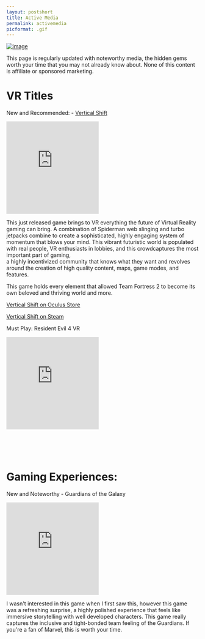 ```yaml
---
layout: postshort
title: Active Media
permalink: activemedia
picformat: .gif
---
```


 <a href="{{ page.url }}"> ![image](/img/activemedia.gif) </a>

This page is regularly updated with noteworthy media, the hidden gems worth your time that you may not already know about.
None of this content is affiliate or sponsored marketing.

# VR Titles

New and Recommended: - [Vertical Shift](http://verticalshift.net/)

<div style="background-image: url(/img/r11.jpg)">
<iframe width="242" height="242"  
src="https://www.youtube-nocookie.com/embed/VP3kbZms4x8" title="YouTube video player" frameborder="0" allow="accelerometer; autoplay; clipboard-write; encrypted-media; gyroscope; picture-in-picture" allowfullscreen ></iframe>
</div>

This just released game brings to VR everything the future of Virtual Reality gaming can bring. A combination of Spiderman web slinging and turbo jetpacks combine to create a sophisticated, highly
engaging system of momentum that blows your mind. This vibrant futuristic world is populated with real people, VR enthusiasts in lobbies, and this crowdcaptures the most important part of gaming,  
a highly incentivized community that knows what they want and revolves around the creation of high quality content, maps, game modes, and features.

This game holds every element that allowed Team Fortress 2 to become its own beloved and thriving world and more.

[Vertical Shift on Oculus Store](https://www.oculus.com/deeplink/?action=view&path=app/3891396367606340&ref=oculus_desktop)

[Vertical Shift on Steam](https://store.steampowered.com/app/1807480/Vertical_Shift/)

Must Play: Resident Evil 4 VR

<div style="background-image: url(/img/r11.jpg)">
<iframe width="242" height="242"  
src="https://www.youtube-nocookie.com/embed/qTIizcuSdHg" title="YouTube video player" frameborder="0" allow="accelerometer; autoplay; clipboard-write; encrypted-media; gyroscope; picture-in-picture" allowfullscreen ></iframe>
</div>

<br>
<br>
<br>
<br>

# Gaming Experiences:

New and Noteworthy - Guardians of the Galaxy

<div style="background-image: url(/img/r11.jpg)">
<iframe width="242" height="242"  
src="https://www.youtube-nocookie.com/embed/VdMiY9MEeMk" title="YouTube video player" frameborder="0" allow="accelerometer; autoplay; clipboard-write; encrypted-media; gyroscope; picture-in-picture" allowfullscreen ></iframe>
</div>

I wasn't interested in this game when I first saw this, however this game was a refreshing surprise, a highly polished experience that feels like immersive storytelling with well developed characters.
This game really captures the inclusive and tight-bonded team feeling of the Guardians. If you're a fan of Marvel, this is worth your time.   
